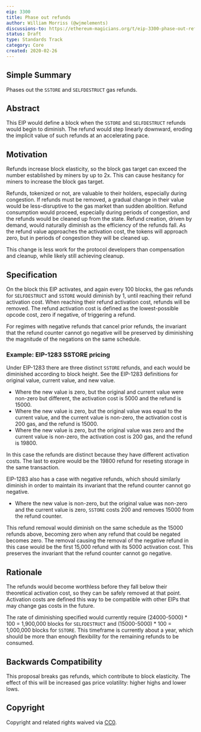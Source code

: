 ```yaml
---
eip: 3300
title: Phase out refunds
author: William Morriss (@wjmelements)
discussions-to: https://ethereum-magicians.org/t/eip-3300-phase-out-refunds/5434
status: Draft
type: Standards Track
category: Core
created: 2020-02-26
---
```


## Simple Summary
Phases out the `SSTORE` and `SELFDESTRUCT` gas refunds.

## Abstract
This EIP would define a block when the `SSTORE` and `SELFDESTRUCT` refunds would begin to diminish.
The refund would step linearly downward, eroding the implicit value of such refunds at an accelerating pace.

## Motivation
Refunds increase block elasticity, so the block gas target can exceed the number established by miners by up to 2x.
This can cause hesitancy for miners to increase the block gas target.

Refunds, tokenized or not, are valuable to their holders, especially during congestion.
If refunds must be removed, a gradual change in their value would be less-disruptive to the gas market than sudden abolition.
Refund consumption would proceed, especially during periods of congestion, and the refunds would be cleaned up from the state.
Refund creation, driven by demand, would naturally diminish as the efficiency of the refunds fall.
As the refund value approaches the activation cost, the tokens will approach zero, but in periods of congestion they will be cleaned up.

This change is less work for the protocol developers than compensation and cleanup, while likely still achieving cleanup.


## Specification
On the block this EIP activates, and again every 100 blocks, the gas refunds for `SELFDESTRUCT` and `SSTORE` would diminish by 1, until reaching their refund activation cost.
When reaching their refund activation cost, refunds will be removed.
The refund activation cost is defined as the lowest-possible opcode cost, zero if negative, of triggering a refund.

For regimes with negative refunds that cancel prior refunds, the invariant that the refund counter cannot go negative will be preserved by diminishing the magnitude of the negations on the same schedule.


### Example: EIP-1283 SSTORE pricing
Under EIP-1283 there are three distinct `SSTORE` refunds, and each would be diminished according to block height.
See the EIP-1283 definitions for original value, current value, and new value.

* Where the new value is zero, but the original and current value were non-zero but different, the activation cost is 5000 and the refund is 15000.
* Where the new value is zero, but the original value was equal to the current value, and the current value is non-zero, the activation cost is 200 gas, and the refund is 15000.
* Where the new value is zero, but the original value was zero and the current value is non-zero, the activation cost is 200 gas, and the refund is 19800.

In this case the refunds are distinct because they have different activation costs.
The last to expire would be the 19800 refund for reseting storage in the same transaction.

EIP-1283 also has a case with negative refunds, which should similarly diminish in order to maintain its invariant that the refund counter cannot go negative.

* Where the new value is non-zero, but the original value was non-zero and the current value is zero, `SSTORE` costs 200 and removes 15000 from the refund counter.

This refund removal would diminish on the same schedule as the 15000 refunds above, becoming zero when any refund that could be negated becomes zero.
The removal causing the removal of the negative refund in this case would be the first 15,000 refund with its 5000 activation cost.
This preserves the invariant that the refund counter cannot go negative.


## Rationale
The refunds would become worthless before they fall below their theoretical activation cost, so they can be safely removed at that point.
Activation costs are defined this way to be compatible with other EIPs that may change gas costs in the future.

The rate of diminishing specified would currently require (24000-5000) * 100 = 1,900,000 blocks for `SELFDESTRUCT` and (15000-5000) * 100 = 1,000,000 blocks for `SSTORE`.
This timeframe is currently about a year, which should be more than enough flexibility for the remaining refunds to be consumed.

## Backwards Compatibility
This proposal breaks gas refunds, which contribute to block elasticity.
The effect of this will be increased gas price volatility: higher highs and lower lows.

## Copyright
Copyright and related rights waived via [CC0](https://creativecommons.org/publicdomain/zero/1.0/).
